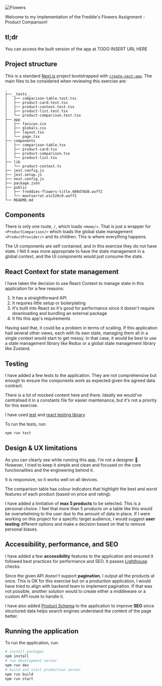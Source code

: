 ![Flowers](https://cdn.builder.io/api/v1/image/assets%2Fbb2447fcd31e4bf78272b962b2c40b62%2F4e271ff9aaef42709fe80114acb74de8)

Welcome to my implementation of the Freddie's Flowers Assignment - Product Comparison!

## tl;dr 

You can access the built version of the app at TODO INSERT URL HERE

## Project structure

This is a standard [Next.js](https://nextjs.org) project bootstrapped with [`create-next-app`](https://nextjs.org/docs/app/api-reference/cli/create-next-app). The main files to be considered when reviewing this exercise are:

```
.
├──__tests__
│   ├── comparison-table.test.tsx
│   ├── product-card.test.tsx
│   ├── product-context.test.tsx
│   ├── product-list.test.tsx
│   └── product-comparison.test.tsx
├── app
│   ├── favicon.ico
│   ├── globals.css
│   ├── layout.tsx
│   └── page.tsx
├── components
│   ├── comparison-table.tsx
│   ├── product-card.tsx
│   ├── product-comparison.tsx
│   └── product-list.tsx
├── lib
│   └── product-context.ts
├── jest.config.js
├── jest.setup.js
├── next.config.js
├── package.json
├── public
│   ├── freddies-flowers-title.400d78d8.woff2
│   └── montserrat.e1c529c0.woff2
└── README.md

```

## Components

There is only one route, `/`, which loads `<Home/>`. That is just a wrapper for `<ProductComparison/>` which loads the global state management `<ProductProvider/>` and its children. This is where everything happens.

The UI components are self contained, and in this exercise they do not have state. I felt it was more appropriate to have the state management in a global context, and the UI components would just consume the state.

## React Context for state management

I have taken the decision to use React Context to manage state in this application for a few reasons:

1. It has a straightforward API
1. It requires little setup or boilerplating
1. It's built into React so it's good for performance since it doesn't require downloading and bundling an external package
1. It fits this app's requirements

Having said that, it could be a problem in terms of scalling. If this application had several other views, each with its own state, managing them all in a single context would start to get messy. In that case, it would be best to use a state management library like Redux or a global state management library like Zustand.

## Testing

I have added a few tests to the application. They are not comprehensive but enough to ensure the components work as expected given the agreed data contract. 

There is a lot of mocked content here and there. Ideally we would've centralised it in a constants file for easier maintenance, but it's not a priority for this exercise.

I have used [jest](https://jestjs.io) and [react testing library](https://testing-library.com/docs/react-testing-library/intro).

To run the tests, run:

```bash
npm run test
```

## Design & UX limitations

As you can clearly see while running this app, I'm not a designer 🙂. However, I tried to keep it simple and clean and focused on the core functionalities and the engineering behind it.

It is responsive, so it works well on all devices. 

The comparison table has colour indicators that highlight the best and worst features of each product (based on price and rating).

I have added a limitation of __max 5 products__ to be selected. This is a personal choice. I feel that more than 5 products on a table like this would be overwhelming to the user due to the amount of data in place. If I were working on this project for a specific target audience, I would suggest __user testing__ different options and make a decision based on that to remove personal biases.

## Accessibility, performance, and SEO

I have added a few __accessibility__ features to the application and ensured it followed best practices for performance and SEO. It passes [Lighthouse](https://web.dev/articles/optimize-vitals-lighthouse) checks.

Since the given API doesn't support __pagination__, I output all the products at once. This is OK for this exercise but on a production application, I would have tried to align with backend team to implement pagination. If that was not possible, another solution would to create either a middleware or a custom API route to handle it.

I have also added [Product Schema](https://schema.org/Product) to the application to improve __SEO__ since structured data helps search engines understand the content of the page better.

## Running the application

To run the application, run:

```bash
# install packages
npm install
# run development server
npm run dev
# build and start production server
npm run build
npm run start
```